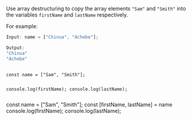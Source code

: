 Use array destructuring to
copy the array elements `"Sam"`
and
`"Smith"` into the variables
`firstName` and `lastName`
respectively.

For example:

```js
Input: name = ["Chinua", "Achebe"];

Output:
"Chinua"
"Achebe"
```

<codeblock type="exercise" language="javascript" testMode="fixedInput">
<code>
const name = ["Sam", "Smith"];

console.log(firstName);
console.log(lastName);

</code>

<solution>
const name = ["Sam", "Smith"];
const [firstName, lastName] = name
console.log(firstName);
console.log(lastName);
</solution>
</codeblock>
